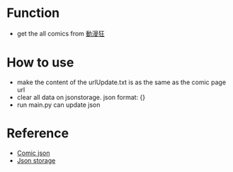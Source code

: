 # Function
* get the all comics from [動漫狂](https://www.cartoonmad.com/comic99.0)

# How to use
* make the content of the urlUpdate.txt is as the same as the comic page url
* clear all data on jsonstorage. json format: {}
* run main.py can update json
  
# Reference
* [Comic json](https://api.jsonstorage.net/v1/json/6ac1356d-f534-42c8-96d0-b02a2d0b8b4c/30fadcf0-af3e-4798-bb6a-43eb9941d7db)
* [Json storage](https://www.jsonstorage.net/)

